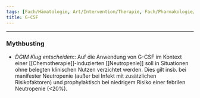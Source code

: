 ```yaml
---
tags: [Fach/Hämatologie, Art/Intervention/Therapie, Fach/Pharmakologie/Medikament/Wirkstoff, Mythbusting/DGIM-Klug-entscheiden]
title: G-CSF
---
```

---
### Mythbusting
- *DGIM Klug entscheiden*:: Auf die Anwendung von G-CSF im Kontext einer [[Chemotherapie]]-induzierten [[Neutropenie]] soll in Situationen ohne belegten klinischen Nutzen verzichtet werden. Dies gilt insb. bei manifester Neutropenie (außer bei Infekt mit zusätzlichen Risikofaktoren) und prophylaktisch bei niedrigem Risiko einer febrilen Neutropenie (<20%).
